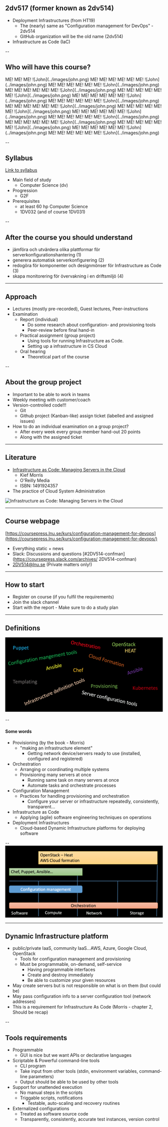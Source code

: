 ## 2dv517 (former known as 2dv514)
* Deployment Infrastructures (from HT19)
  * The (nearly) same as "Configuration management for DevOps" - 2dv514
  * GitHub organization will be the old name (2dv514)
* Infrastructure as Code (IaC)


--
## Who will have this course?

<div class="fragment fade-in">
ME! ME! ME!
![John](../images/john.png)
ME! ME! ME!
ME! ME! ME!
![John](../images/john.png)
ME! ME! ME!
ME! ME! ME!
![John](../images/john.png)
ME! ME! ME!
ME! ME! ME!
![John](../images/john.png)
ME! ME! ME!
ME! ME! ME!
![John](../images/john.png)
ME! ME! ME!
ME! ME! ME!
![John](../images/john.png)
ME! ME! ME!
ME! ME! ME!
![John](../images/john.png)
ME! ME! ME!
ME! ME! ME!
![John](../images/john.png)
ME! ME! ME!
ME! ME! ME!
![John](../images/john.png)
ME! ME! ME!
ME! ME! ME!
![John](../images/john.png)
ME! ME! ME!
ME! ME! ME!
![John](../images/john.png)
ME! ME! ME!
ME! ME! ME!
![John](../images/john.png)
ME! ME! ME!
ME! ME! ME!
![John](../images/john.png)
ME! ME! ME!
ME! ME! ME!
![John](../images/john.png)
ME! ME! ME!
ME! ME! ME!
![John](../images/john.png)
</div>


--

## Syllabus
[Link to syllabus](http://kursplan.lnu.se/kursplaner/kursplan-2dv517-1.pdf)
* Main field of study
  * Computer Science (dv)
* Progression
  * G2F
* Prerequisites
  * at least 60 hp Computer Science
  * 1DV032 (and of course 1DV031)


--
<!-- Goals -->
## After the course you should understand
<!-- {_style="font-size: 140%"} -->
* jämföra och utvärdera olika plattformar för serverkonfigurationshantering (1)
* generera automatisk serverkonfigurering (2)
* redogöra för komponenter och designmönser för Infrastructure as Code (3)
* skapa monitorering för övervakning i en driftsmiljö (4)
<!-- {_class="lnu-font-size-80 lnu-margin-right-30"} -->


---
## Approach
* Lectures (mostly pre-recorded), Guest lectures, Peer-instructions
* Examination
  * Report (individual)
    * Do some research about configuration- and provisioning tools
    * Peer-review before final hand-in
  * Practical assignment (group project)
    * Using tools for running Infrastructure as Code.
    * Setting up a infrastructure in CS Cloud
  * Oral hearing 
    * Theoretical part of the course
<!-- {_style="font-size: 90%"} -->


--
## About the group project
* Important to be able to work in teams
* Weekly meeting with customer/coach
* Version-controlled code!!!
  * Git
  * Github project (Kanban-like) assign ticket (labelled and assigned issues)
* How to do an individual examination on a group project?
  * After every week every group member hand-out 20 points
  * Along with the assigned ticket


---
<!-- Literature -->
## Literature
* [Infrastructure as Code: Managing Servers in the Cloud](http://www.adlibris.com/se/organisationer/product.aspx?isbn=1491924357)
  * Kief Morris
  * O'Reilly Media
  * ISBN: 1491924357
* The practice of Cloud System Administration

![Infrastructure as Code: Managing Servers in the Cloud](http://www.adlibris.com/se/organisationer/covers/M/1/49/1491924357.jpg)


---
<!-- webpage -->
## Course webpage
[https://coursepress.lnu.se/kurs/configuration-management-for-devops](https://coursepress.lnu.se/kurs/configuration-management-for-devops/)
* Everything static + news
* Slack: Discussions and questions [#2DV514-confman](https://coursepress.slack.com/archives/ 2DV514-confman)
*  2DV514@lnu.se (Private matters only!)
<!-- {_style="margin-right: 25%"} -->


---
## How to start
* Register on course (if you fulfil the requirements)
* Join the slack channel
* Start with the report - Make sure to do a study plan


---
## Definitions

![confuse](../images/confusion.png)


--

#### Some words

* Provisioning (by the book - Morris)
  * "making an infrastructure element"
    * Getting network device/servers ready to use (installed, configured and registered)
* Orchestration
  * Arranging or coordinating multiple systems
  * Provisioning many servers at once
    * Running same task on many servers at once
    * Automate tasks and orchestrate processes
* Configuration Management
  * Practices for handling provisioning and orchestration
    * Configure your server or infrastructure repeatedly, consistently, transparent...
* Infrastructure as Code
  * Applying (agile) software engineering techniques on operations
* Deployment Infrastructures
  * Cloud-based Dynamic Infrastructure platforms for deploying software


--
![overview](../images/overview.png)


---
## Dynamic Infrastructure platform

* public/private IaaS, community IaaS...AWS, Azure, Google Cloud, OpenStack
  * Tools for configuration management and provisioning
  * Must be programmable, on-demand, self-service
    * Having programmable interfaces
    * Create and destroy immediately
    * Be able to customize your given resources
* May create servers but is not responsible on what is on them (but could be)
* May pass configuration info to a server configuration tool (network addresses)
* This is a requirement for Infrastructure As Code
(Morris - chapter 2, Should be recap)


--
## Tools requirements

  - Programmable
    - GUI is nice but we want APIs or declarative languages
  - Scriptable & Powerful command-line tools
    * CLI program
    * Take input from other tools (stdin, environment variables, command-line parameters)
    * Output should be able to be used by other tools
  - Support for unattended execution
    * No manual steps in the scripts
    * Triggable scripts, notifications
      * Testable, auto-scaling and recovery routines
  - Externalized configurations
    * Treated as software source code
    * Transparently, consistently, accurate test instances, version control


